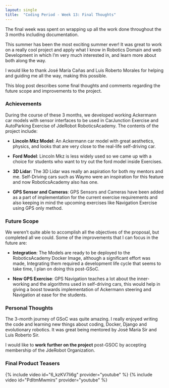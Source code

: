 ```yaml
---
layout: single
title:  "Coding Period - Week 13: Final Thoughts"
---
```

The final week was spent on wrapping up all the work done throughout the 3 months including documentation.
 
This summer has been the most exciting summer ever! It was great to work on a really cool project and apply what I know in Robotics Domain and web Development in which I’m very much interested in, and learn more about both along the way.
 
I would like to thank José María Cañas and Luis Roberto Morales for helping and guiding me all the way, making this possible.
 
This blog post describes some final thoughts and comments regarding the future scope and improvements to the project.
 
 
 
### Achievements
During the course of these 3 months, we developed working Ackermann car models with sensor interfaces to be used in CarJunction Exercise and AutoParking Exercise of JdeRobot RoboticsAcademy. The contents of the project include:
 
- **Lincoln Mkz Model**: An Ackermann car model with great aesthetics, physics, and looks that are very close to the real-life self-driving car.
 
- **Ford Model**: Lincoln Mkz is less widely used so we came up with a choice for students who want to try out the ford model inside Exercises.
 
- **3D Lidar**: The 3D Lidar was really an aspiration for both my mentors and me. Self-Driving cars such as Waymo were an inspiration for this feature and now RoboticsAcademy also has one.
 
- **GPS Sensor and Cameras**: GPS Sensors and Cameras have been added as a part of implementation for the current exercise requirements and also keeping in mind the upcoming exercises like Navigation Exercise using GPS only method.
 
### Future Scope
We weren’t quite able to accomplish all the objectives of the proposal, but completed all we could. Some of the improvements that I can focus in the future are:
 
- **Integration**: The Models are ready to be deployed to the RoboticsAcademy Docker Image, although a significant effort was made, Integrating them required a development life cycle that seems to take time, I plan on doing this post-GSoC.
 
- **New GPS Exercise**: GPS Navigation teaches a lot about the inner-working and the algorithms used in self-driving cars, this would help in giving a boost towards implementation of Ackermann steering and Navigation at ease for the students.
 
### Personal Thoughts
 
The 3-month journey of GSoC was quite amazing. I really enjoyed writing the code and learning new things about coding, Docker, Django and evolutionary robotics. It was great being mentored by José María Sir and Luis Roberto Sir.
 
I would like to **work further on the project** post-GSOC by accepting membership of the JdeRobot Organization.
 
### Final Product Teasers
{% include video id="6_kzKV7Ii6g" provider="youtube" %}
{% include video id="PdItmMwmirs" provider="youtube" %}
